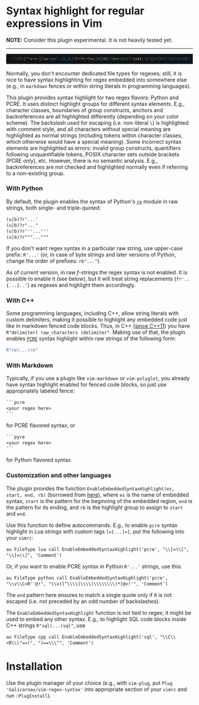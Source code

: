 # Syntax highlight for regular expressions in Vim

**NOTE:** Consider this plugin experimental. It is not heavily tested yet.

---
![](screenshots/demo_regex.png)


Normally, you don't encounter dedicated file types for regexes; still, it is nice to have syntax highlighting for regex embedded into somewhere else (e.g., in `markdown` fences or within string literals in programming languages).

This plugin provides syntax highlight for two regex flavors: Python and PCRE. It uses distinct highlight groups for different syntax elements. E.g., character classes, boundaries of group constructs, anchors and backreferences are all highlighted differently (depending on your color scheme). The backslash used for escaping (i.e. non-literal `\`) is highlighted with comment style, and all characters without special meaning are highlighted as normal strings (including tokens within character classes, which otherwise would have a special meaning). Some incorrect syntax elements are highlighted as errors: invalid group constructs, quantifiers following unquantifiable tokens, POSIX character sets outside brackets (PCRE only), etc. However, there is no semantic analysis. E.g., backreferences are not checked and highlighted normally even if referring to a non-existing group.


### With Python

By default, the plugin enables the syntax of Python's [`re`](https://docs.python.org/3/library/re.html#regular-expression-syntax) module in raw strings, both single- and triple-quoted:
```
(u|b)?r'...'
(u|b)?r"..."
(u|b)?r'''...'''
(u|b)?r"""..."""
```
If you don't want regex syntax in a particular raw string, use upper-case prefix: `R'...'` (or, in case of byte strings and later versions of Python, change the order of prefixes: `rb"..."`).

As of current version, in raw _f_-strings the regex syntax is not enabled. It is possible to enable it (see below), but it will treat string replacements (`fr'..{...}..'`) as regexes and highlight them accordingly.

### With C++
Some programming languages, including C++, allow string literals with custom delimiters, making it possible to highlight any embedded code just like in markdown fenced code blocks. Thus, in C++ ([since C++11](https://en.cppreference.com/w/cpp/language/string_literal)) you have `R"delimiter( raw_characters )delimiter"`. Making use of that, the plugin enables [`PCRE`](https://www.pcre.org/original/doc/html/pcrepattern.html) syntax highlight within raw strings of the following form:
```c++
R"re(...)re"
```
### With Markdown
Typically, if you use a plugin like `vim-markdown` or `vim-polyglot`, you already have syntax highlight enabled for fenced code blocks, so just use appropriately labeled fence:
~~~
```pcre
<your regex here>
```
~~~
for PCRE flavored syntax, or
~~~
```pyre
<your regex here>
```
~~~
for Python flavored syntax.

### Customization and other languages
The plugin provides the function `EnableEmbeddedSyntaxHighlight(es, start, end, rb)` (borrowed from [here](https://vim.fandom.com/wiki/Different_syntax_highlighting_within_regions_of_a_file)), where `es` is the name of embedded syntax, `start` is the pattern for the beginning of the embedded region, `end` is the pattern for its ending, and `rb` is the highlight group to assign to `start` and `end`.

Use this function to define autocommands. E.g., to enable `pcre` syntax highlight in Lua strings with custom tags `[=[...]=]`, put the following into your `vimrc`:
```
au FileType lua call EnableEmbeddedSyntaxHighlight('pcre', "\\[=\\[", "\\]=\\]", 'Comment')
```
Or, if you want to enable PCRE syntax in Python `R'...'` strings, use this:
```
au FileType python call EnableEmbeddedSyntaxHighlight('pcre', "\\v\\C<R''@!", "\\v([^\\\\]\\\\(\\\\\\\\)*)@<!'", 'Comment')
```
The `end` pattern here ensures to match a single quote only if it is not escaped (i.e. not preceded by an odd number of backslashes).


The `EnableEmbeddedSyntaxHighlight` function is not tied to regex; it might be used to embed any other syntax. E.g., to highlight SQL code blocks inside C++ strings `R"sql(...)sql"`, use

```
au FileType cpp call EnableEmbeddedSyntaxHighlight('sql', "\\C\\<R\\\"==(", ")==\\\"", 'Comment')
```

# Installation
Use the plugin manager of your choice (e.g., with `vim-plug`, put `Plug 'Galicarnax/vim-regex-syntax'` into appropriate section of your `vimrc` and run `:PlugInstall`).


